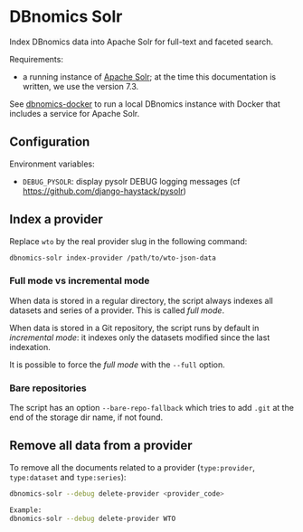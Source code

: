 # DBnomics Solr

Index DBnomics data into Apache Solr for full-text and faceted search.

Requirements:

- a running instance of [Apache Solr](http://lucene.apache.org/solr/); at the time this documentation is written, we use the version 7.3.

See [dbnomics-docker](https://git.nomics.world/dbnomics/dbnomics-docker) to run a local DBnomics instance with Docker that includes a service for Apache Solr.

## Configuration

Environment variables:

- `DEBUG_PYSOLR`: display pysolr DEBUG logging messages (cf <https://github.com/django-haystack/pysolr>)

## Index a provider

Replace `wto` by the real provider slug in the following command:

```bash
dbnomics-solr index-provider /path/to/wto-json-data
```

### Full mode vs incremental mode

When data is stored in a regular directory, the script always indexes all datasets and series of a provider. This is called _full mode_.

When data is stored in a Git repository, the script runs by default in _incremental mode_: it indexes only the datasets modified since the last indexation.

It is possible to force the _full mode_ with the `--full` option.

### Bare repositories

The script has an option `--bare-repo-fallback` which tries to add `.git` at the end of the storage dir name, if not found.

## Remove all data from a provider

To remove all the documents related to a provider (`type:provider`, `type:dataset` and `type:series`):

```bash
dbnomics-solr --debug delete-provider <provider_code>

Example:
dbnomics-solr --debug delete-provider WTO
```
